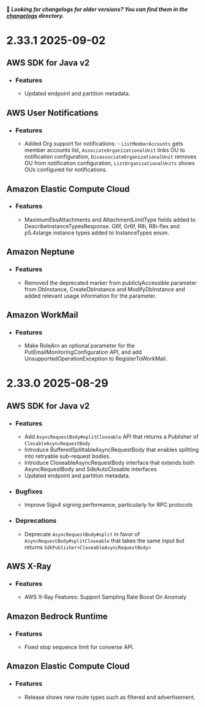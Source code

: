  #### 👋 _Looking for changelogs for older versions? You can find them in the [changelogs](./changelogs) directory._
# __2.33.1__ __2025-09-02__
## __AWS SDK for Java v2__
  - ### Features
    - Updated endpoint and partition metadata.

## __AWS User Notifications__
  - ### Features
    - Added Org support for notifications: - `ListMemberAccounts` gets member accounts list, `AssociateOrganizationalUnit` links OU to notification configuration, `DisassociateOrganizationalUnit` removes OU from notification configuration, `ListOrganizationalUnits` shows OUs configured for notifications.

## __Amazon Elastic Compute Cloud__
  - ### Features
    - MaximumEbsAttachments and AttachmentLimitType fields added to DescribeInstanceTypesResponse. G6f, Gr6f, R8i, R8i-flex and p5.4xlarge instance types added to InstanceTypes enum.

## __Amazon Neptune__
  - ### Features
    - Removed the deprecated marker from publiclyAccessible parameter from DbInstance, CreateDbInstance and ModifyDbInstance and added relevant usage information for the parameter.

## __Amazon WorkMail__
  - ### Features
    - Make RoleArn an optional parameter for the PutEmailMonitoringConfiguration API, and add UnsupportedOperationException to RegisterToWorkMail.

# __2.33.0__ __2025-08-29__
## __AWS SDK for Java v2__
  - ### Features
    - Add `AsyncRequestBody#splitCloseable` API that returns a Publisher of `ClosableAsyncRequestBody`
    - Introduce BufferedSplittableAsyncRequestBody that enables splitting into retryable sub-request bodies.
    - Introduce CloseableAsyncRequestBody interface that extends both AsyncRequestBody and SdkAutoClosable interfaces
    - Updated endpoint and partition metadata.

  - ### Bugfixes
    - Improve Sigv4 signing performance, particularly for RPC protocols

  - ### Deprecations
    - Deprecate `AsyncRequestBody#split` in favor of `AsyncRequestBody#splitCloseable` that takes the same input but returns `SdkPublisher<CloseableAsyncRequestBody>`

## __AWS X-Ray__
  - ### Features
    - AWS X-Ray Features: Support Sampling Rate Boost On Anomaly

## __Amazon Bedrock Runtime__
  - ### Features
    - Fixed stop sequence limit for converse API.

## __Amazon Elastic Compute Cloud__
  - ### Features
    - Release shows new route types such as filtered and advertisement.

